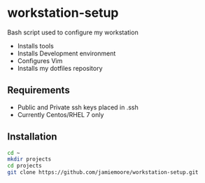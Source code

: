 workstation-setup
=================

Bash script used to configure my workstation

* Installs tools
* Installs Development environment
* Configures Vim
* Installs my dotfiles repository

## Requirements

* Public and Private ssh keys placed in .ssh
* Currently Centos/RHEL 7 only

## Installation 

```bash
cd ~
mkdir projects
cd projects
git clone https://github.com/jamiemoore/workstation-setup.git
```
